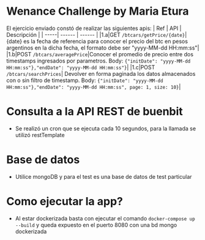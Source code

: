 # Wenance Challenge by Maria Etura

El ejercicio enviado constó de realizar las siguientes apis:
| Ref | API | Descripción |
| -----| ------ | ------ |
|1.a|GET `/btcars/getPrice/{date}`| {date} es la fecha de referencia para conocer el precio del btc en pesos argentinos en la dicha fecha, el formato debe ser "yyyy-MM-dd HH:mm:ss"|
|1.b|POST `/btcars/averagePrice`|Conocer el promedio de precio entre dos timestamps ingresados por parametros. Body: `{"initDate": "yyyy-MM-dd HH:mm:ss"},"endDate": "yyyy-MM-dd HH:mm:ss"}`|
|1.c|POST `/btcars/searchPrices`| Devolver en forma paginada los datos almacenados con o sin filtro de timestamp. Body: `{"initDate": "yyyy-MM-dd HH:mm:ss"},"endDate": "yyyy-MM-dd HH:mm:ss", page: 1, size: 10}`|

# Consulta a la API REST de buenbit

  - Se realizó un cron que se ejecuta cada 10 segundos, para la llamada se utilizó restTemplate

# Base de datos

- Utilice mongoDB y para el test es una base de datos de test particular

# Como ejecutar la app?

- Al estar dockerizada basta con ejecutar el comando
```docker-compose up --build``` y queda expuesto en el puerto 8080 con una bd mongo dockerizada
